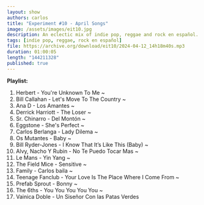 ```yaml
---
layout: show
authors: carlos
title: "Experiment #10 - April Songs"
image: /assets/images/eit10.jpg
description: An eclectic mix of indie pop, reggae and rock en español.
tags: [indie pop, reggae, rock en español]
file: https://archive.org/download/eit10/2024-04-12_14h18m40s.mp3
duration: 01:00:05
length: "144211328"
published: true
---
```

**Playlist:**

1. Herbert - You're Unknown To Me ~
2. Bill Callahan - Let's Move To The Country ~
3. Ana D - Los Amantes ~
4. Derrick Harriott - The Loser ~
5. Sr. Chinarro - Del Montón ~
6. Eggstone - She's Perfect ~
7. Carlos Berlanga - Lady Dilema ~
8. Os Mutantes - Baby ~
9. Bill Ryder-Jones - I Know That It’s Like This (Baby) ~
10. Alvy, Nacho Y Rubin - No Te Puedo Tocar Mas ~
11. Le Mans - Yin Yang ~
12. The Field Mice - Sensitive ~
13. Family - Carlos baila ~
14. Teenage Fanclub - Your Love Is The Place Where I Come From ~
15. Prefab Sprout - Bonny ~
16. The 6ths - You You You You You ~
17. Vainica Doble - Un Siseñor Con las Patas Verdes
